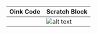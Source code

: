 | Oink Code | Scratch Block |
| --------- | ------------- |
|           |![alt text](https://cdn.discordapp.com/attachments/978890424641019917/1067473028553920552/block_2023-01-24-11_52_27_a.m..png)|
